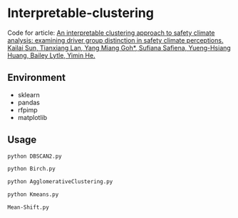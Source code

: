 # Interpretable-clustering

Code for article: [An interpretable clustering approach to safety climate analysis: examining driver group distinction in safety climate perceptions. Kailai Sun, Tianxiang Lan, Yang Miang Goh*, Sufiana Safiena, Yueng-Hsiang Huang, Bailey Lytle, Yimin He. ](https://www.sciencedirect.com/science/article/pii/S0001457523004670)



## Environment
- sklearn
- pandas
- rfpimp
- matplotlib




## Usage


```bash 
python DBSCAN2.py
```


```bash 
python Birch.py
```

```bash 
python AgglomerativeClustering.py
```

```bash 
python Kmeans.py
```

```bash 
Mean-Shift.py
```


